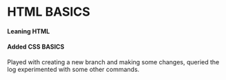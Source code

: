 # HTML BASICS

#### Leaning HTML

#### Added CSS BASICS


Played with creating a new branch and making some changes, 
queried the log experimented with some other commands.